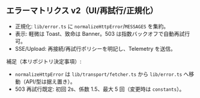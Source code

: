 ## エラーマトリクス v2（UI/再試行/正規化）

- 正規化: `lib/error.ts` に `normalizeHttpError`/`MESSAGES` を集約。
- 表示: 軽微は Toast、致命は Banner。503 は指数バックオフで自動再試行可。
- SSE/Upload: 再接続/再試行ポリシーを明記し、Telemetry を送信。

補足（本リポジトリ決定事項）:
- `normalizeHttpError` は `lib/transport/fetcher.ts` から `lib/error.ts` へ移動（API/型は据え置き）。
- 503 再試行既定: 初回 2s、係数 1.5、最大 5 回（変更時は `constants`）。


